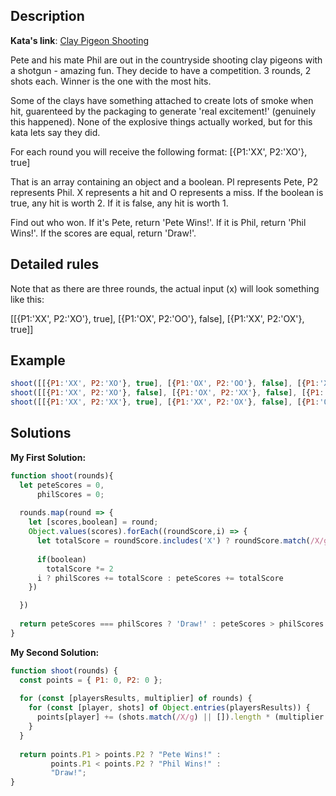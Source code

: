 ## Description

**Kata's link**: [Clay Pigeon Shooting](https://www.codewars.com/kata/57fa9bc99610ce206f000330)

Pete and his mate Phil are out in the countryside shooting clay pigeons with a shotgun - amazing fun.
They decide to have a competition. 3 rounds, 2 shots each. Winner is the one with the most hits.

Some of the clays have something attached to create lots of smoke when hit, guarenteed by the packaging to generate 'real excitement!' (genuinely this happened). None of the explosive things actually worked, but for this kata lets say they did.

For each round you will receive the following format:
[{P1:'XX', P2:'XO'}, true]

That is an array containing an object and a boolean. Pl represents Pete, P2 represents Phil. X represents a hit and O represents a miss. If the boolean is true, any hit is worth 2. If it is false, any hit is worth 1.

Find out who won. If it's Pete, return 'Pete Wins!'. If it is Phil, return 'Phil Wins!'. If the scores are equal, return 'Draw!'.


## Detailed rules

Note that as there are three rounds, the actual input (x) will look something like this:

[[{P1:'XX', P2:'XO'}, true], [{P1:'OX', P2:'OO'}, false], [{P1:'XX', P2:'OX'}, true]]

## Example

```js
shoot([[{P1:'XX', P2:'XO'}, true], [{P1:'OX', P2:'OO'}, false], [{P1:'XX', P2:'OX'}, true]]) // 'Pete Wins!'
shoot([[{P1:'XX', P2:'XO'}, false], [{P1:'OX', P2:'XX'}, false], [{P1:'OO', P2:'XX'}, true]]) // 'Phil Wins!'
shoot([[{P1:'XX', P2:'XX'}, true], [{P1:'XX', P2:'OX'}, false], [{P1:'OO', P2:'OX'}, true]]) // 'Phil Wins!'
```

## Solutions

**My First Solution:**

```js
function shoot(rounds){
  let peteScores = 0,
      philScores = 0;
  
  rounds.map(round => {
    let [scores,boolean] = round;
    Object.values(scores).forEach((roundScore,i) => {
      let totalScore = roundScore.includes('X') ? roundScore.match(/X/g).length : 0
      
      if(boolean)
        totalScore *= 2
      i ? philScores += totalScore : peteScores += totalScore 
    })

  })
  
  return peteScores === philScores ? 'Draw!' : peteScores > philScores ? 'Pete Wins!' : 'Phil Wins!'
}
```

**My Second Solution:**

```js
function shoot(rounds) {
  const points = { P1: 0, P2: 0 };
  
  for (const [playersResults, multiplier] of rounds) {
    for (const [player, shots] of Object.entries(playersResults)) {
      points[player] += (shots.match(/X/g) || []).length * (multiplier + 1);
    }
  }
  
  return points.P1 > points.P2 ? "Pete Wins!" :
         points.P1 < points.P2 ? "Phil Wins!" :
         "Draw!";
}
```


